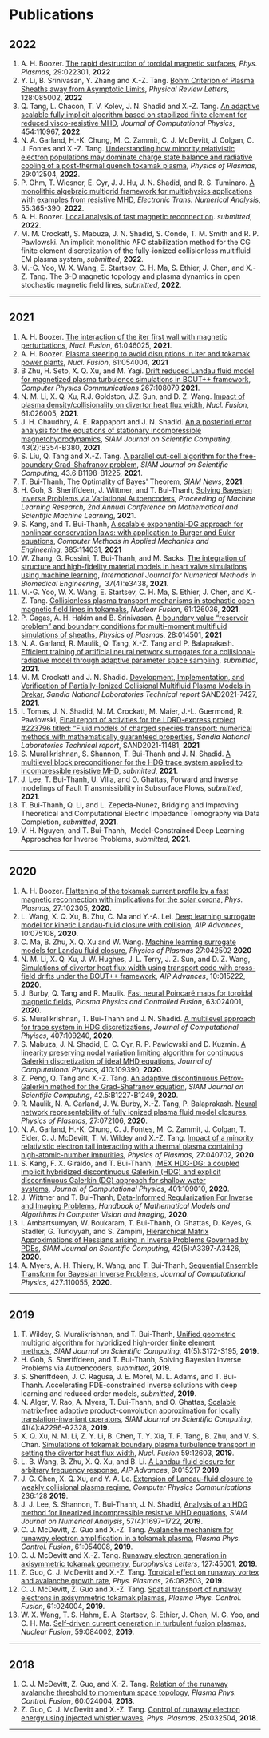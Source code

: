 # Publications

## 2022
1. A. H. Boozer. [The rapid destruction of toroidal magnetic surfaces](https://doi.org/10.1063/5.0076363), *Phys. Plasmas*, 29:022301, **2022**
1. Y. Li, B. Srinivasan, Y. Zhang and X.-Z. Tang. [Bohm Criterion of Plasma Sheaths away from Asymptotic Limits](https://doi.org/10.1103/PhysRevLett.128.085002), *Physical Review Letters*, 128:085002, **2022**
1. Q. Tang, L. Chacon, T. V. Kolev, J. N. Shadid and X.-Z. Tang. [An adaptive scalable fully implicit algorithm based on stabilized finite element for reduced visco-resistive MHD](https://doi.org/10.1016/j.jcp.2022.110967), *Journal of Computational Physics*, 454:110967, **2022**.
1. N. A. Garland, H.-K. Chung, M. C. Zammit, C. J. McDevitt, J. Colgan, C. J. Fontes and X.-Z. Tang. [Understanding how minority relativistic electron populations may dominate charge state balance and radiative cooling of a post-thermal quench tokamak plasma](https://doi.org/10.1063/5.0071996), *Physics of Plasmas*, 29:012504, **2022**.
1. P. Ohm, T. Wiesner, E. Cyr, J. J. Hu, J. N. Shadid, and R. S. Tuminaro. [A monolithic algebraic multigrid framework for multiphysics applications with examples from resistive MHD](https://etna.math.kent.edu/vol.55.2022/pp365-390.dir/pp365-390.pdf), *Electronic Trans. Numerical Analysis*, 55:365-390, **2022**.
1. A. H. Boozer. [Local analysis of fast magnetic reconnection](https://arxiv.org/pdf/2202.09494.pdf). *submitted*, **2022**.
1. M. M. Crockatt, S. Mabuza, J. N. Shadid, S. Conde, T. M. Smith and R. P. Pawlowski. An implicit monolithic AFC stabilization method for the CG finite element discretization of the fully-ionized collisionless multifluid EM plasma system, *submitted*, **2022**.
1. M.-G. Yoo, W. X. Wang, E. Startsev, C. H. Ma, S. Ethier, J. Chen, and X.-Z. Tang. The 3-D magnetic topology and plasma dynamics in open stochastic magnetic field lines, *submitted*, **2022**.


----

## 2021
1. A. H. Boozer. [The interaction of the iter first wall with magnetic perturbations](https://doi.org/10.1088/1741-4326/abe226), *Nucl. Fusion*, 61:046025, **2021**.
1. A. H. Boozer. [Plasma steering to avoid disruptions in iter and tokamak power plants](https://doi.org/10.1088/1741-4326/abf292), *Nucl. Fusion*, 61:054004, **2021**
1. B Zhu, H. Seto, X. Q. Xu, and M. Yagi. [Drift reduced Landau fluid model for magnetized plasma turbulence simulations in BOUT++ framework](https://doi.org/10.1016/j.cpc.2021.108079), *Computer Physics Communications* 267:108079 **2021**.
1. N. M. Li, X. Q. Xu, R.J. Goldston, J.Z. Sun, and D. Z. Wang. [Impact of plasma density/collisionality on divertor heat flux width](https://doi.org/10.1088/1741-4326/abc839), *Nucl. Fusion*, 61:026005, **2021**.
1. J. H. Chaudhry, A. E. Rappaport and J. N. Shadid. [An a posteriori error analysis for the equations of stationary incompressible magnetohydrodynamics](https://doi.org/10.1137/20M1342975), *SIAM Journal on Scientific Computing*, 43(2):B354-B380, **2021**.
1. S. Liu, Q. Tang and X.-Z. Tang. [A parallel cut-cell algorithm for the free-boundary Grad-Shafranov problem](https://doi.org/10.1137/20M1385470), *SIAM Journal on Scientific Computing*, 43.6:B1198-B1225, **2021**.
1. T. Bui-Thanh, The Optimality of Bayes' Theorem, *SIAM News*, **2021**.
1. H. Goh,  S. Sheriffdeen, J. Wittmer, and T. Bui-Thanh, [Solving Bayesian Inverse Problems via Variational Autoencoders](https://arxiv.org/abs/1912.04212), *Proceeding of Machine Learning Research, 2nd Annual Conference on Mathematical and Scientific Machine Learning*, **2021**.
1. S. Kang, and T. Bui-Thanh, [A scalable exponential-DG approach for nonlinear conservation laws: with application to Burger and Euler equations](https://doi.org/10.1016/j.cma.2021.114031), *Computer Methods in Applied Mechanics and Engineering*, 385:114031, **2021**
1. W. Zhang, G. Rossini, T. Bui-Thanh, and M. Sacks, [The integration of structure and high-fidelity material models in heart valve simulations using machine learning](https://doi.org/10.1002/cnm.3438), *International Journal for Numerical Methods in Biomedical Engineering*,  37(4):e3438, **2021**.
1. M.-G. Yoo, W. X. Wang, E. Startsev, C. H. Ma, S. Ethier, J. Chen, and X.-Z. Tang. [Collisionless plasma transport mechanisms in stochastic open magnetic field lines in tokamaks](https://doi.org/10.1088/1741-4326/ac30c6), *Nuclear Fusion*, 61:126036, **2021**.
1. P. Cagas, A. H. Hakim and B. Srinivasan. [A boundary value “reservoir problem” and boundary conditions for multi-moment multifluid simulations of sheaths](https://doi.org/10.1063/5.0024510), *Physics of Plasmas*, 28:014501, **2021**
1. N. A. Garland, R. Maulik, Q. Tang, X.-Z. Tang and P. Balaprakash. [Efficient training of artificial neural network surrogates for a collisional-radiative model through adaptive parameter space sampling](https://arxiv.org/abs/2112.05325), *submitted*, **2021**.
1. M. M. Crockatt and J. N. Shadid. [Development, Implementation, and Verification of Partially-Ionized Collisional Multifluid Plasma Models in Drekar](https://doi.org/10.2172/1817837), *Sandia National Laboratories Technical report* SAND2021-7427, **2021**.
1. I. Tomas, J. N. Shadid, M. M. Crockatt, M. Maier, J.-L. Guermond, R. Pawlowski, [Final report of activities for the LDRD-express project #223796 titled: “Fluid models of charged species transport: numerical methods with mathematically guaranteed properties](https://doi.org/10.2172/1822320), *Sandia National Laboratories Technical report*, SAND2021-11481, **2021** 
1. S. Muralikrishnan, S. Shannon, T. Bui-Thanh and J. N. Shadid. [A multilevel block preconditioner for the HDG trace system applied to incompressible resistive MHD](https://arxiv.org/abs/2012.07648), *submitted*, **2021**.
1. J. Lee, T. Bui-Thanh, U. Villa,  and O. Ghattas, Forward and inverse modelings of Fault Transmissibility in Subsurface Flows, *submitted*, **2021**.
1. T. Bui-Thanh, Q. Li,  and L. Zepeda-Nunez, Bridging and Improving Theoretical and Computational Electric Impedance Tomography via Data Completion, *submitted*, **2021**.
1. V. H. Nguyen, and T. Bui-Thanh,  Model-Constrained Deep Learning Approaches for Inverse Problems, *submitted*, **2021**.


----

## 2020
1. A. H. Boozer. [Flattening of the tokamak current profile by a fast magnetic reconnection with implications for the solar corona](https://doi.org/10.1063/5.0014107), *Phys. Plasmas*, 27:102305, **2020**.
1. L. Wang, X. Q. Xu, B. Zhu, C. Ma and Y.-A. Lei. [Deep learning surrogate model for kinetic Landau-fluid closure with collision](https://doi.org/10.1063/5.0010917), *AIP Advances*, 10:075108, **2020**.
1. C. Ma, B. Zhu, X. Q. Xu and W. Wang. [Machine learning surrogate models for Landau fluid closure](https://doi.org/10.1063/1.5129158), *Physics of Plasmas* 27:042502 **2020**
1. N. M. Li, X. Q. Xu, J. W. Hughes,  J. L. Terry, J. Z. Sun, and  D. Z. Wang, [Simulations of divertor heat flux width using transport code with cross-field drifts under the BOUT++ framework](https://doi.org/10.1063/1.5126884), *AIP Advances*, 10:015222, **2020**.
1. J. Burby, Q. Tang and R. Maulik. [Fast neural Poincaré maps for toroidal magnetic fields](https://doi.org/10.1088/1361-6587/abcbaa), *Plasma Physics and Controlled Fusion*, 63:024001, **2020**.
1. S. Muralikrishnan, T. Bui-Thanh and J. N. Shadid. [A multilevel approach for trace system in HDG discretizations](https://doi.org/10.1016/j.jcp.2020.109240), *Journal of Computational Phyiscs*, 407:109240, **2020**.
1. S. Mabuza, J. N. Shadid, E. C. Cyr, R. P. Pawlowski and D. Kuzmin. [A linearity preserving nodal variation limiting algorithm for continuous Galerkin discretization of ideal MHD equations](https://doi.org/10.1016/j.jcp.2020.109390), *Journal of Computational Physics*, 410:109390, **2020**.
1. Z. Peng, Q. Tang and X.-Z. Tang. [An adaptive discontinuous Petrov-Galerkin method for the Grad-Shafranov equation](https://doi.org/10.1137/19M1309894), *SIAM Journal on Scientific Computing*, 42.5:B1227-B1249, **2020**.
1. R. Maulik, N. A. Garland, J. W. Burby, X.-Z. Tang, P. Balaprakash. [Neural network representability of fully ionized plasma fluid model closures](https://doi.org/10.1063/5.0006457), *Physics of Plasmas*, 27:072106, **2020**.
1. N. A. Garland, H.-K. Chung, C. J. Fontes, M. C. Zammit, J. Colgan, T. Elder, C. J. McDevitt, T. M. Wildey and X.-Z. Tang. [Impact of a minority relativistic electron tail interacting with a thermal plasma containing high-atomic-number impurities](https://doi.org/10.1063/5.0003638), *Physics of Plasmas*, 27:040702, **2020**.
1. S. Kang, F. X. Giraldo,  and T. Bui-Thanh, [IMEX HDG-DG: a coupled implicit hybridized discontinuous Galerkin (HDG) and explicit discontinuous Galerkin (DG) approach for shallow water systems](https://doi.org/10.1016/j.jcp.2019.109010), *Journal of Computational Physics*, 401:109010, **2020**.
1. J. Wittmer and T. Bui-Thanh, [Data-Informed Regularization For Inverse and Imaging Problems](https://doi.org/10.1007/978-3-030-03009-4_77-1), *Handbook of Mathematical Models and Algorithms in Computer Vision and Imaging*, **2020**.
1. I. Ambartsumyan, W. Boukaram, T. Bui-Thanh, O. Ghattas, D. Keyes, G. Stadler, G. Turkiyyah, and S. Zampini, [Hierarchical Matrix Approximations of Hessians arising in Inverse Problems Governed by PDEs](https://doi.org/10.1137/19M1270367), *SIAM Journal on Scientific Computing*, 42(5):A3397-A3426, **2020**.
1. A. Myers, A. H. Thiery, K. Wang, and T. Bui-Thanh, [Sequential Ensemble Transform for Bayesian Inverse Problems](https://doi.org/10.1016/j.jcp.2020.110055), *Journal of Computational Physics*, 427:110055, **2020**.


---

## 2019
1. T. Wildey, S. Muralikrishnan, and T. Bui-Thanh, [Unified geometric multigrid algorithm for hybridized high-order finite element methods](https://doi.org/10.1137/18M1193505), *SIAM Journal on Scientific Computing*, 41(5):S172-S195, **2019**.
1. H. Goh, S. Sheriffdeen, and T. Bui-Thanh, Solving Bayesian Inverse Problems via Autoencoders, *submitted*, **2019**.
1. S. Sheriffdeen, J. C. Ragusa, J. E. Morel, M. L. Adams, and T. Bui-Thanh. Accelerating PDE-constrained inverse solutions with deep learning and reduced order models, *submitted*, **2019**.
1. N. Alger, V. Rao, A. Myers, T. Bui-Thanh, and O. Ghattas, [Scalable matrix-free adaptive product-convolution approximation for locally translation-invariant operators](https://doi.org/10.1137/18M1189324), *SIAM Journal on Scientific Computing*, 41(4):A2296-A2328, **2019**.
1. X. Q. Xu, N. M. Li, Z. Y. Li, B. Chen, T. Y. Xia, T. F. Tang, B. Zhu, and V. S. Chan. [Simulations of tokamak boundary plasma turbulence transport in setting the divertor heat flux width](https://doi.org/10.1088/1741-4326/ab430d), *Nucl. Fusion* 59:12603, **2019**.
1. L. B. Wang, B. Zhu, X. Q. Xu, and B. Li. [A Landau-fluid closure for arbitrary frequency response](https://doi.org/10.1063/1.5063916), *AIP Advances*, 9:015217 **2019**.
1.  J. G. Chen, X. Q. Xu, and Y. A. Le. [Extension of Landau-fluid closure to weakly collisional plasma regime](https://doi.org/10.1016/j.cpc.2018.10.024), *Computer Physics Communications* 236:128 **2019**.
1. J. J. Lee, S. Shannon, T. Bui-Thanh, J. N. Shadid, [Analysis of an HDG method for linearized incompressible resistive MHD equations](https://doi.org/10.1137/18M1166729), *SIAM Journal on Numerical Analysis*, 57(4):1697–1722, **2019**.
1. C. J. McDevitt, Z. Guo and X.-Z. Tang. [Avalanche mechanism for runaway electron amplification in a tokamak plasma](https://doi.org/10.1088/1361-6587/ab0d6d
), *Plasma Phys. Control. Fusion*, 61:054008, **2019**.
1. C. J. McDevitt and X.-Z. Tang. [Runaway electron generation in axisymmetric tokamak geometry](https://doi.org/10.1209/0295-5075/127/45001), *Europhysics Letters*, 127:45001, **2019**.
1. Z. Guo, C. J. McDevitt and X.-Z. Tang. [Toroidal effect on runaway vortex and avalanche growth rate](https://doi.org/10.1063/1.5055874), *Phys. Plasmas*, 26:082503, **2019**.
1. C. J. McDevitt, Z. Guo and X.-Z. Tang. [Spatial transport of runaway electrons in axisymmetric tokamak plasmas](https://doi.org/10.1088/1361-6587/aaf4d1), *Plasma Phys. Control. Fusion*, 61:024004, **2019**.
1. W. X. Wang, T. S. Hahm, E. A. Startsev, S. Ethier, J. Chen, M. G. Yoo, and C. H. Ma. [Self-driven current generation in turbulent fusion plasmas](https://doi.org/10.1088/1741-4326/ab266d), *Nuclear Fusion*, 59:084002, **2019**.

---

## 2018
1. C. J. McDevitt, Z. Guo, and X.-Z. Tang. [Relation of the runaway avalanche threshold to momentum space topology](https://doi.org/10.1088/1361-6587/aa9b3f), *Plasma Phys. Control. Fusion*, 60:024004, **2018**.
1. Z. Guo, C. J. McDevitt and X.-Z. Tang. [Control of runaway electron energy using injected whistler waves](https://doi.org/10.1063/1.5019381), *Phys. Plasmas*, 25:032504, **2018**.

---

<script type="text/x-mathjax-config">MathJax.Hub.Config({TeX: {equationNumbers: {autoNumber: "all"}}, tex2jax: {inlineMath: [['$','$']]}});</script>
<script type="text/javascript" src="https://cdnjs.cloudflare.com/ajax/libs/mathjax/2.7.2/MathJax.js?config=TeX-AMS_HTML"></script>
